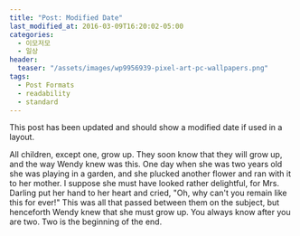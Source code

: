 ```yaml
---
title: "Post: Modified Date"
last_modified_at: 2016-03-09T16:20:02-05:00
categories:
  - 이모저모
  - 일상
header:
  teaser: "/assets/images/wp9956939-pixel-art-pc-wallpapers.png"
tags:
  - Post Formats
  - readability
  - standard
---
```


This post has been updated and should show a modified date if used in a layout.

All children, except one, grow up. They soon know that they will grow up, and the way Wendy knew was this. One day when she was two years old she was playing in a garden, and she plucked another flower and ran with it to her mother. I suppose she must have looked rather delightful, for Mrs. Darling put her hand to her heart and cried, "Oh, why can't you remain like this for ever!" This was all that passed between them on the subject, but henceforth Wendy knew that she must grow up. You always know after you are two. Two is the beginning of the end.